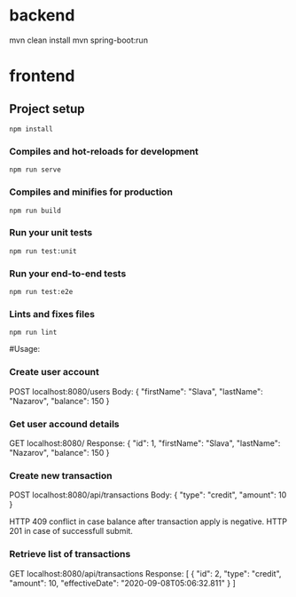 # backend
mvn clean install
mvn spring-boot:run


# frontend

## Project setup
```
npm install
```

### Compiles and hot-reloads for development
```
npm run serve
```

### Compiles and minifies for production
```
npm run build
```

### Run your unit tests
```
npm run test:unit
```

### Run your end-to-end tests
```
npm run test:e2e
```

### Lints and fixes files
```
npm run lint
```


#Usage:
### Create user account
POST localhost:8080/users 
Body: 
{
    "firstName": "Slava",
    "lastName": "Nazarov",
    "balance": 150
}

### Get user accound details
GET localhost:8080/
Response:
{
    "id": 1,
    "firstName": "Slava",
    "lastName": "Nazarov",
    "balance": 150
}

### Create new transaction 
POST localhost:8080/api/transactions
Body: 
{
  "type": "credit",
  "amount": 10
}

HTTP 409 conflict in case balance after transaction apply is negative.
HTTP 201 in case of successfull submit.

### Retrieve list of transactions
GET localhost:8080/api/transactions
Response: 
[
    {
        "id": 2,
        "type": "credit",
        "amount": 10,
        "effectiveDate": "2020-09-08T05:06:32.811"
    }
]

 
